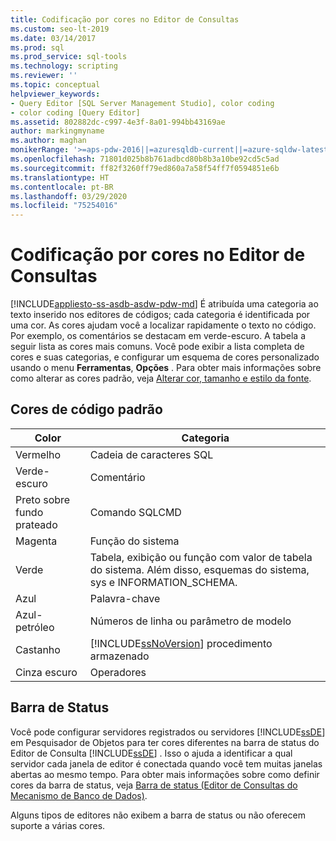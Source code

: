 ```yaml
---
title: Codificação por cores no Editor de Consultas
ms.custom: seo-lt-2019
ms.date: 03/14/2017
ms.prod: sql
ms.prod_service: sql-tools
ms.technology: scripting
ms.reviewer: ''
ms.topic: conceptual
helpviewer_keywords:
- Query Editor [SQL Server Management Studio], color coding
- color coding [Query Editor]
ms.assetid: 802882dc-c997-4e3f-8a01-994bb43169ae
author: markingmyname
ms.author: maghan
monikerRange: '>=aps-pdw-2016||=azuresqldb-current||=azure-sqldw-latest||>=sql-server-2016||=sqlallproducts-allversions||>=sql-server-linux-2017||=azuresqldb-mi-current'
ms.openlocfilehash: 71801d025b8b761adbcd80b8b3a10be92cd5c5ad
ms.sourcegitcommit: ff82f3260ff79ed860a7a58f54ff7f0594851e6b
ms.translationtype: HT
ms.contentlocale: pt-BR
ms.lasthandoff: 03/29/2020
ms.locfileid: "75254016"
---
```

# <a name="color-coding-in-query-editors"></a>Codificação por cores no Editor de Consultas
[!INCLUDE[appliesto-ss-asdb-asdw-pdw-md](../../includes/appliesto-ss-asdb-asdw-pdw-md.md)]
  É atribuída uma categoria ao texto inserido nos editores de códigos; cada categoria é identificada por uma cor. As cores ajudam você a localizar rapidamente o texto no código. Por exemplo, os comentários se destacam em verde-escuro. A tabela a seguir lista as cores mais comuns. Você pode exibir a lista completa de cores e suas categorias, e configurar um esquema de cores personalizado usando o menu **Ferramentas**, **Opções** . Para obter mais informações sobre como alterar as cores padrão, veja [Alterar cor, tamanho e estilo da fonte](../../relational-databases/scripting/change-font-color-size-and-style.md).  
  
## <a name="default-code-colors"></a>Cores de código padrão  
  
|Color|Categoria|  
|-----------|--------------|  
|Vermelho|Cadeia de caracteres SQL|  
|Verde-escuro|Comentário|  
|Preto sobre fundo prateado|Comando SQLCMD|  
|Magenta|Função do sistema|  
|Verde|Tabela, exibição ou função com valor de tabela do sistema. Além disso, esquemas do sistema, sys e INFORMATION_SCHEMA.|  
|Azul|Palavra-chave|  
|Azul-petróleo|Números de linha ou parâmetro de modelo|  
|Castanho|[!INCLUDE[ssNoVersion](../../includes/ssnoversion-md.md)] procedimento armazenado|  
|Cinza escuro|Operadores|  
  
## <a name="status-bar"></a>Barra de Status  
 Você pode configurar servidores registrados ou servidores [!INCLUDE[ssDE](../../includes/ssde-md.md)] em Pesquisador de Objetos para ter cores diferentes na barra de status do Editor de Consulta [!INCLUDE[ssDE](../../includes/ssde-md.md)] . Isso o ajuda a identificar a qual servidor cada janela de editor é conectada quando você tem muitas janelas abertas ao mesmo tempo. Para obter mais informações sobre como definir cores da barra de status, veja [Barra de status &#40;Editor de Consultas do Mecanismo de Banco de Dados&#41;](../../relational-databases/scripting/status-bar-database-engine-query-editor.md).  
  
 Alguns tipos de editores não exibem a barra de status ou não oferecem suporte a várias cores.  
  
  
